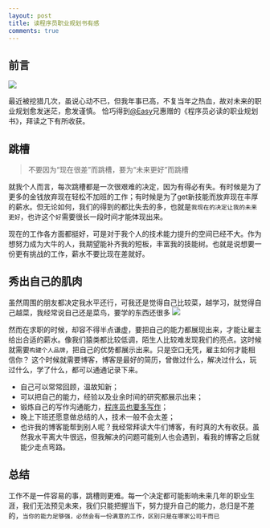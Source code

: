 ```yaml
---
layout: post
title: 读程序员职业规划书有感 
comments: true
---
```


## 前言
![](http://img4.douban.com/lpic/s28065947.jpg)

最近被挖猎几次，虽说心动不已，但我年事已高，不复当年之热血，故对未来的职业规划愈发迷茫，愈发谨慎。
恰巧得到[@Easy](http://weibo.com/easy)兄惠赠的《程序员必读的职业规划书》，拜读之下有所收获。

## 跳槽
> 不要因为“现在很差”而跳槽，要为“未来更好”而跳槽


就我个人而言，每次跳槽都是一次很艰难的决定，因为有得必有失。有时候是为了更多的金钱放弃现在轻松不加班的工作；有时候是为了get新技能而放弃现在丰厚的薪水。但无论如何，我们的得到的都比失去的多，也就是`我现在的决定让我的未来更好`，也许这个`好`需要很长一段时间才能体现出来。

现在的工作各方面都挺好，可是对于我个人的技术能力提升的空间已经不大。作为想努力成为大牛的人，我期望能补齐我的短板，丰富我的技能树。也就是说想要一份更有挑战的工作，薪水不要比现在差就好。


## 秀出自己的肌肉
虽然周围的朋友都决定我水平还行，可我还是觉得自己比较菜，越学习，就觉得自己越菜，我经常说自己还是菜鸟，要学的东西还很多
![](http://ww3.sinaimg.cn/large/8cad9f13gw1es42gkkwvjj20gk090mxi.jpg)

然而在求职的时候，却容不得半点谦虚，要把自己的能力都展现出来，才能让雇主给出合适的薪水。像我们猿类都比较低调，陌生人比较难发现我们的亮点。这时候就需要`构建个人品牌`，把自己的优势都展示出来。只是空口无凭，雇主如何才能相信你？
这个时候就需要博客，博客是最好的简历，曾做过什么，解决过什么，玩过什么，学了什么，都可以通通记录下来。

  - 自己可以常常回顾，温故知新；
  - 可以把自己的能力，经验以及业余时间的研究都展示出来；
  - 锻炼自己的写作沟通能力，[程序员也要多写作](http://www.shubhro.com/2014/12/27/software-engineers-should-write/)；
  - 晚上下班还愿意做总结的人，技术一般不会太差；
  - 也许我的博客能帮到别人呢？我经常拜读大牛们博客，有时真的大有收获。虽然我水平离大牛很远，但我解决的问题可能别人也会遇到，看我的博客之后就能少走点弯路。


## 总结
工作不是一件容易的事，跳槽则更难。每一个决定都可能影响未来几年的职业生涯，我们无法预见未来，我们只能把握当下，努力提升自己的能力，总归是不差的，`当你的能力足够强，必然会有一份满意的工作，区别只是在哪家公司干而已`
